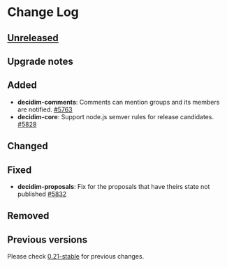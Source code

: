 # Change Log

## [Unreleased](https://github.com/decidim/decidim/tree/HEAD)

## Upgrade notes

## Added

- **decidim-comments**: Comments can mention groups and its members are notified. [\#5763](https://github.com/decidim/decidim/pull/5763)
- **decidim-core**: Support node.js semver rules for release candidates. [#5828](https://github.com/decidim/decidim/pull/5828)

## Changed

## Fixed

- **decidim-proposals**: Fix for the proposals that have theirs state not published [#5832](https://github.com/decidim/decidim/pull/5832)

## Removed

## Previous versions

Please check [0.21-stable](https://github.com/decidim/decidim/blob/0.21-stable/CHANGELOG.md) for previous changes.
